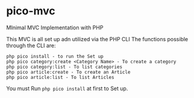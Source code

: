 # pico-mvc
MInimal MVC Implementation with PHP

This MVC is all set up adn utilized via the PHP CLI
The functions possible through the CLI are:
```
php pico install - to run the Set up
php pico category:create <Category Name> - To create a category
php pico category:list - To list categories
php pico article:create - To create an Article
php pico article:list - To list Articles
```
You must Run `php pico install` at first to Set up.
